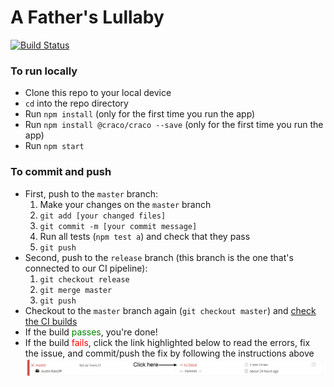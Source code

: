 # A Father's Lullaby

[![Build Status](https://travis-ci.org/thoughtworksarts/a-fathers-lullaby.svg?branch=release)](https://travis-ci.org/thoughtworksarts/a-fathers-lullaby)

### To run locally

* Clone this repo to your local device
* `cd` into the repo directory
* Run `npm install` (only for the first time you run the app)
* Run `npm install @craco/craco --save` (only for the first time you run the app)
* Run `npm start`

### To commit and push

* First, push to the `master` branch:
  1. Make your changes on the `master` branch
  2. `git add [your changed files]`
  3. `git commit -m [your commit message]`
  4. Run all tests (`npm test a`) and check that they pass
  5. `git push`
* Second, push to the `release` branch (this branch is the one that's connected to our CI pipeline):
  1. `git checkout release`
  2. `git merge master`
  3. `git push`
* Checkout to the `master` branch again (`git checkout master`) and [check the CI builds](https://travis-ci.org/thoughtworksarts/a-fathers-lullaby/builds)
* If the build <span style="color:green">passes</span>, you're done!
* If the build <span style="color:red">fails</span>, click the link highlighted below to read the errors, fix the issue, and commit/push the fix by following the instructions above
![screenshot for readme](screenshot-for-readme.png)
